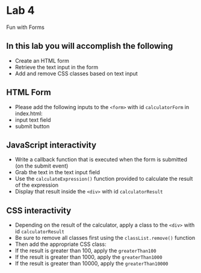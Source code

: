 # Lab 4
Fun with Forms

## In this lab you will accomplish the following
 - Create an HTML form
 - Retrieve the text input in the form
 - Add and remove CSS classes based on text input

## HTML Form
 - Please add the following inputs to the `<form>` with id `calculatorForm` in index.html: 
  - input text field
  - submit button

## JavaScript interactivity
 - Write a callback function that is executed when the form is submitted (on the submit event)
  - Grab the text in the text input field 
  - Use the `calculateExpression()` function provided to calculate the result of the expression
  - Display that result inside the `<div>` with id `calculatorResult`

## CSS interactivity
 - Depending on the result of the calculator, apply a class to the `<div>` with id `calculatorResult`
 - Be sure to remove all classes first using the `classList.remove()` function
 - Then add the appropriate CSS class:
  - If the result is greater than 100, apply the `greaterThan100`
  - If the result is greater than 1000, apply the `greaterThan1000`
  - If the result is greater than 10000, apply the `greaterThan10000`



